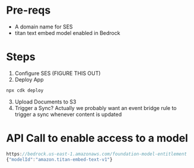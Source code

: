 # Pre-reqs
- A domain name for SES
- titan text embed model enabled in Bedrock

# Steps

1. Configure SES (FIGURE THIS OUT)
2. Deploy App
```sh
npx cdk deploy
```
3. Upload Documents to S3
4. Trigger a Sync? Actually we probably want an event bridge rule to trigger a sync whenever content is updated




# API Call to enable access to a model
```typescript
https://bedrock.us-east-1.amazonaws.com/foundation-model-entitlement
{"modelId":"amazon.titan-embed-text-v1"}
```